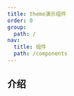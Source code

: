 ```yaml
---
title: theme演示组件
order: 0
group:
  path: /
nav:
  title: 组件
  path: /components
---
```


## 介绍

<code src="../demos/base.tsx" />

<API src="./index.tsx"></API>
